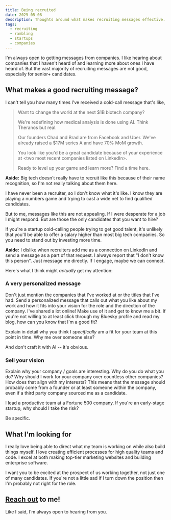 ```yaml
---
title: Being recruited
date: 2025-05-08
description: Thoughts around what makes recruiting messages effective.
tags:
  - recruiting
  - rambling
  - startups
  - companies
---
```


I'm always open to getting messages from companies. I like hearing about companies that I haven't heard of and learning more about ones I have heard of. But the vast majority of recruiting messages are not good, especially for senior+ candidates.

<span class="excerpt_marker"></span>

## What makes a good recruiting message?

I can't tell you how many times I've received a cold-call message that's like,

<blockquote>
  <p>Want to change the world at the next $1B biotech company?</p>

  <p>We're redefining how medical analysis is done using AI. Think Theranos but real.</p>

  <p>Our founders Chad and Brad are from Facebook and Uber. We've already raised a $17M series A and have 70% MoM growth.</p>

  <p>You look like you'd be a great candidate because of your experience at &lt;two most recent companies listed on LinkedIn&gt;.</p>

  <p>Ready to level up your game and learn more? Find a time here.</p>
</blockquote>

<script>
	import ContentAside from "$lib/components/ContentAside.svelte";
</script>

<ContentAside>
  <strong>Aside:</strong> Big tech doesn't really have to recruit like this because of their name recognition, so I'm not really talking about them here.
</ContentAside>

I have never been a recruiter, so I don't know what it's like. I know they are playing a numbers game and trying to cast a wide net to find qualified candidates.

But to me, messages like this are not appealing. If I were desperate for a job I might respond. But are those the only candidates that you want to hire?

If you're a startup cold-calling people trying to get good talent, it's unlikely that you'll be able to offer a salary higher than most big tech companies. So you need to stand out by investing more time.

<ContentAside>
  <strong>Aside:</strong> I dislike when recruiters add me as a connection on LinkedIn and send a message as a part of that request. I always report that "I don't know this person". Just message me directly. If I engage, maybe we can connect.
</ContentAside>

Here's what I think might _actually_ get my attention:

### A very personalized message

Don't just mention the companies that I've worked at or the titles that I've had. Send a personalized message that calls out what you like about my work and how it fits into your vision for the role and the direction of the company. I've shared a lot online! Make use of it and get to know me a bit. If you're not willing to at least click through my Bluesky profile and read my blog, how can you know that I'm a good fit?

Explain in detail why you think I _specifically_ am a fit for your team at this point in time. Why me over someone else?

And don't craft it with AI -- it's obvious.

### Sell your vision

Explain why your company / goals are interesting. Why do you do what you do? Why should I work for your company over countless other companies? How does that align with my interests? This means that the message should probably come from a founder or at least someone within the company, even if a third party company sourced me as a candidate.

I lead a productive team at a Fortune 500 company. If you're an early-stage startup, why should I take the risk?

Be specific.

## What I'm looking for

I really love being able to direct what my team is working on while also build things myself. I love creating efficient processes for high quality teams and code. I excel at both making top-tier marketing websites and building enterprise software.

I want you to be excited at the prospect of us working together, not just one of many candidates. If you're not a little sad if I turn down the position then I'm probably not right for the role.

## [Reach out](mailto:hello@zachsaucier.com) to me!

Like I said, I'm always open to hearing from you.
